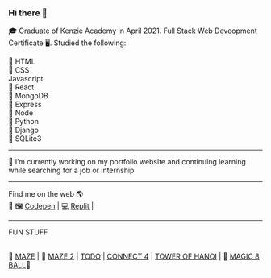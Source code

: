 ### Hi there 👋

🎓 Graduate of Kenzie Academy in April 2021. Full Stack Web Deveopment Certificate 🖥️.
Studied the following:

🌱 HTML <br />
🌵 CSS <br />
   Javascript <br />
🌵 React <br />
🌱 MongoDB <br />
🌵 Express <br />
🌱 Node <br />
🐍 Python <br />
🐍 Django <br />
🌵 SQLite3
<hr>

🔭 I’m currently working on my portfolio website and continuing learning while searching for a job or internship
<hr>

Find me on the web 🌎
<br />
🎨 🖼️  <a href="https://codepen.io/sharkcat73">Codepen</a> | 💻 <a href="https://replit.com/@KJWilliamson">Replit</a> | 

<hr>
FUN STUFF
<br />
<br />

🎪 <a href="https://kjwilliamson.github.io/maze/" target="_blank">MAZE</a> | 👻 <a href="https://kjwilliamson.github.io/js-maze/" target="_blank">MAZE 2</a> | <a href="https://kjwilliamson.github.io/js-todo/" target="_blank"> TODO</a> | <a href="https://kjwilliamson.github.io/js-connect4/" target="_blank">CONNECT 4</a> | <a href="https://kjwilliamson.github.io/towerOfHanoi/" target="_blank"> TOWER OF HANOI</a> | 🎱 <a href="https://kamelaw.gitlab.io/magic8ball/" target="_blank">MAGIC 8 BALL</a>🔮 



<!--
**KJWilliamson/kjwilliamson** is a ✨ _special_ ✨ repository because its `README.md` (this file) appears on your GitHub profile.

Here are some ideas to get you started:

- 🔭 I’m currently working on ...
- 🌱 I’m currently learning Django
- 👯 I’m looking to collaborate on ...
- 🤔 I’m looking for help with ...
- 💬 Ask me about ...
- 📫 How to reach me: ...
- 😄 Pronouns: ...
- ⚡ Fun fact: ...
-->
